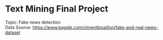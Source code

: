 # Text Mining Final Project 
Topic: Fake news detection \
Data Source: https://www.kaggle.com/clmentbisaillon/fake-and-real-news-dataset

